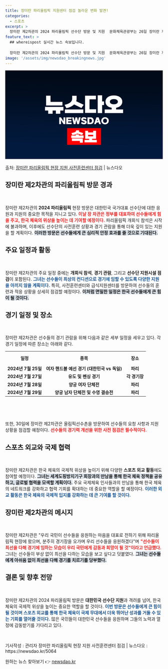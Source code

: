 ```yaml
---
title: 장미란 파리올림픽 지원센터 점검 놀라운 변화 발견!
categories:
  - 스포츠
excerpt: >
  장미란 제2차관의 2024 파리올림픽 선수단 방문 및 지원  문화체육관광부는 26일 장미란 제2차관이 ‘20…
feature_text: >
  ## whereispost 실시간 뉴스 속보입니다.

  장미란 제2차관의 2024 파리올림픽 선수단 방문 및 지원  문화체육관광부는 26일 장미란 제2차관이 ‘20…
image: '/assets/img/newsdao_breakingnews.jpg'
---
```


![뉴스다오 속보](/assets/img/newsdao_breakingnews.jpg)

<p>출처: <a href="https://newsdao.kr/5064" rel="dofollow">장미란 파리올림픽 현장 지원 사전훈련센터 점검</a> | 뉴스다오</p>

<h2 data-ke-size="size26">장미란 제2차관의 파리올림픽 방문 경과</h2>

<p data-ke-size="size16">&nbsp;</p> 
장미란 제2차관의 <b>2024 파리올림픽</b> 현장 방문은 대한민국 국가대표 선수단에 대한 응원과 지원의 중요한 목적을 지니고 있다. <b><span style="color: #ee2323;">이날 장 차관은 정부를 대표하여 선수들에게 힘을 주고, 한국 체육의 위상을 높이는 데 기여할 예정이다.</span></b> 파리올림픽 개회식 참석은 시작에 불과하며, 이후에도 선수단의 사전훈련 상황과 경기 관람을 통해 더욱 깊이 있는 지원을 할 계획이다. <b><span style="background-color: #21538527;">이러한 방문은 선수들에게 큰 심리적 안정 효과를 줄 것으로 기대된다.</span></b>   

<h2 data-ke-size="size26">주요 일정과 활동</h2> 

<p data-ke-size="size16">&nbsp;</p>
장미란 제2차관의 주요 일정 중에는 <b>개회식 참석</b>, <b>경기 관람</b>, 그리고 <b>선수단 지원시설 점검</b>이 포함된다. <b><span style="color: #1a5490;">그녀는 선수들이 최상의 컨디션으로 경기에 임할 수 있도록 다양한 지원을 아끼지 않을 계획이다.</span></b> 특히, 사전훈련센터와 급식지원센터를 방문하여 선수들의 훈련과 적응 상황을 상세히 점검할 예정이다. <b><span style="background-color: #21538527;">이처럼 면밀한 일정은 한국 선수들에게 큰 힘이 될 것이다.</span></b> 

<h2 data-ke-size="size26">경기 일정 및 장소</h2>

<p data-ke-size="size16">&nbsp;</p>
장미란 제2차관은 선수들의 경기 관람을 위해 다음과 같은 세부 일정을 세우고 있다. 각 경기 일정에 따른 장소는 아래와 같다.

<table style="width: 100%; border-collapse: collapse;">
    <tr>
        <th style="text-align: center; height: 35px;">일정</th>
        <th style="text-align: center; height: 35px;">종목</th> 
        <th style="text-align: center; height: 35px;">장소</th>
    </tr>
    <tr>
        <td style="text-align: center; height: 17px;"><b>2024년 7월 25일</b></td>
        <td style="text-align: center; height: 17px;"><b>여자 핸드볼 예선 경기 (대한민국 vs 독일)</b></td>
        <td style="text-align: center; height: 17px;"><b>파리</b></td>
    </tr>
    <tr>
        <td style="text-align: center; height: 17px;"><b>2024년 7월 27일</b></td>
        <td style="text-align: center; height: 17px;"><b>유도 및 펜싱 경기</b></td>
        <td style="text-align: center; height: 17px;"><b>각 경기장</b></td>
    </tr>
    <tr>
        <td style="text-align: center; height: 17px;"><b>2024년 7월 28일</b></td>
        <td style="text-align: center; height: 17px;"><b>양궁 여자 단체전</b></td>
        <td style="text-align: center; height: 17px;"><b>파리</b></td>
    </tr>
    <tr>
        <td style="text-align: center; height: 17px;"><b>2024년 7월 29일</b></td>
        <td style="text-align: center; height: 17px;"><b>양궁 남자 단체전 및 수영 결승전</b></td>
        <td style="text-align: center; height: 17px;"><b>파리</b></td>
    </tr>
</table>

<p data-ke-size="size16">&nbsp;</p>
<p data-ke-size="size16">&nbsp;</p>
또한, 30일에 장미란 제2차관은 올림픽선수촌을 방문하여 선수들의 요청 사항과 지원 상황을 점검할 예정이다. <b><span style="color: #ee2323;">선수들의 경기력 개선을 위한 사전 점검은 필수적이다.</span></b> 

<h2 data-ke-size="size26">스포츠 외교와 국제 협력</h2>

<p data-ke-size="size16">&nbsp;</p>
장미란 제2차관은 한국 체육의 국제적 위상을 높이기 위해 다양한 <b>스포츠 외교 활동</b>에도 참여할 예정이다. <b><span style="background-color: #21538527;">그녀는 세계도핑방지기구 회장과의 만남을 통해 한국 체육 정책을 공유하고, 글로벌 협력을 모색할 계획이다.</span></b> 주요 국제체육 인사들과의 만남을 통해 한국 체육의 네트워크를 강화하고 협력 기회를 확대하는 데 중요한 역할을 할 예정이다. <b><span style="color: #1a5490;">이러한 외교 활동은 한국 체육의 국제적 입지를 강화하는 데 큰 기여를 할 것이다.</span></b> 

<h2 data-ke-size="size26">장미란 제2차관의 메시지</h2>

<p data-ke-size="size16">&nbsp;</p>
장미란 제2차관은 "우리 국민이 선수들을 응원하는 마음을 대표로 전하기 위해 파리올림픽 현장에 왔으며, 분주히 경기장을 오가며 우리 선수들을 응원하겠다"며 <b><span style="color: #ee2323;">"선수들이 최선을 다해 경기에 임하는 모습이 우리 국민에게 감동과 희망이 될 것"이라고 언급했다.</span></b> 그녀는 선수들이 부상 없이 최선을 다하는 모습을 보고 싶다고 덧붙였다. <b><span style="background-color: #21538527;">그녀는 선수들에게 아쉬움 없이 최선을 다해 경기를 치르기를 당부했다.</span></b> 

<h2 data-ke-size="size26">결론 및 향후 전망</h2>

<p data-ke-size="size16">&nbsp;</p>
장미란 제2차관의 2024 파리올림픽 방문은 <b>대한민국 선수단 지원</b>과 격려를 넘어, 한국 체육의 국제적 위상을 높이는 중요한 역할을 할 것이다. <b><span style="color: #1a5490;">이번 방문은 선수들에게 큰 힘이 될 것이며 스포츠 외교를 통해 한국 체육이 국제 무대에서 더욱 뛰어난 성과를 거둘 수 있는 기회를 열어줄 것이다.</span></b> 많은 국민들이 대한민국 선수들을 응원하며 그들의 노력과 열정에 감동받기를 기다리고 있다. 

<p data-ke-size="size16">&nbsp;</p>
기사작성 : 관리자
장미란 파리올림픽 현장 지원 사전훈련센터 점검 | 뉴스다오  : https://newsdao.kr/5064 

원하는 뉴스 찾아보기 👉 <a href="https://newsdao.kr" rel="dofollow">newsdao.kr</a>


